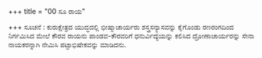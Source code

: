 +++
title = "00 ಸೂ ರಾಯ"

+++
ಸೂಚನೆ : ಕುರುಕ್ಷೇತ್ರದ ಯುದ್ಧದಲ್ಲಿ ಭೀಷ್ಮಾಚಾರ್ಯರು ಶಸ್ತ್ರಸನ್ಯಾಸವನ್ನು ಕೈಗೊಂಡು ರಣರಂಗದಿಂದ ನಿರ್ಗಮಿಸಿದ ಮೇಲೆ ಕೌರವ ರಾಯನು ಪಾಂಡವ-ಕೌರವರಿಗೆ ಧನುರ್ವಿದ್ಯೆಯನ್ನು ಕಲಿಸಿದ ದ್ರೋಣಾಚಾರ್ಯರನ್ನು ಸೇನಾ ನಾಯಕರನ್ನಾಗಿ ನೇಮಿಸಿ ಪಟ್ಟಾಭಿಷೇಕವನ್ನು ಮಾಡಿದನು.